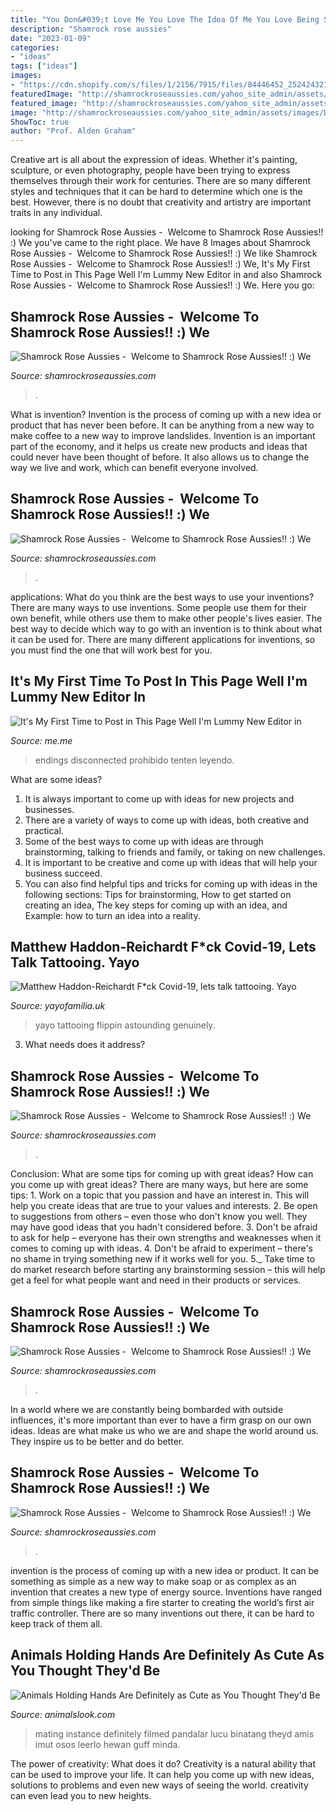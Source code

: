 ```yaml
---
title: "You Don&#039;t Love Me You Love The Idea Of Me You Love Being Seen With Me : Shamrock Rose Aussies"
description: "Shamrock rose aussies"
date: "2023-01-09"
categories:
- "ideas"
tags: ["ideas"]
images:
- "https://cdn.shopify.com/s/files/1/2156/7915/files/84446452_2524243211187043_8551751735738105856_n_large.jpg?v=1586010597"
featuredImage: "http://shamrockroseaussies.com/yahoo_site_admin/assets/images/DSC_0363.7604036_std.JPG"
featured_image: "http://shamrockroseaussies.com/yahoo_site_admin/assets/images/DSC_0060.153162205_std.JPG"
image: "http://shamrockroseaussies.com/yahoo_site_admin/assets/images/DSC_0156.176182102_std.JPG"
ShowToc: true
author: "Prof. Alden Graham"
---
```



Creative art is all about the expression of ideas. Whether it's painting, sculpture, or even photography, people have been trying to express themselves through their work for centuries. There are so many different styles and techniques that it can be hard to determine which one is the best. However, there is no doubt that creativity and artistry are important traits in any individual.

	

		
looking for Shamrock Rose Aussies - ﻿﻿﻿ Welcome to Shamrock Rose Aussies!! :) We you've came to the right place. We have 8 Images about Shamrock Rose Aussies - ﻿﻿﻿ Welcome to Shamrock Rose Aussies!! :) We like Shamrock Rose Aussies - ﻿﻿﻿ Welcome to Shamrock Rose Aussies!! :) We, It&#039;s My First Time to Post in This Page Well I&#039;m Lummy New Editor in and also Shamrock Rose Aussies - ﻿﻿﻿ Welcome to Shamrock Rose Aussies!! :) We. Here you go:
		
    
## Shamrock Rose Aussies - ﻿﻿﻿ Welcome To Shamrock Rose Aussies!! :) We

<img loading=lazy src="http://shamrockroseaussies.com/yahoo_site_admin/assets/images/DSC_0587.312123803_std.JPG" onerror="this.onerror=null;this.src='https://tse2.mm.bing.net/th?id=OIP.vu1wUgCG7TsNwsEum4mJ1AHaEI&amp;pid=15.1';" alt="Shamrock Rose Aussies - ﻿﻿﻿ Welcome to Shamrock Rose Aussies!! :) We">

_Source: shamrockroseaussies.com_

>. 

	

What is invention?
Invention is the process of coming up with a new idea or product that has never been before. It can be anything from a new way to make coffee to a new way to improve landslides. 
Invention is an important part of the economy, and it helps us create new products and ideas that could never have been thought of before. It also allows us to change the way we live and work, which can benefit everyone involved.

    
## Shamrock Rose Aussies - ﻿﻿﻿ Welcome To Shamrock Rose Aussies!! :) We

<img loading=lazy src="http://shamrockroseaussies.com/yahoo_site_admin/assets/images/DSC_0363.7604036_std.JPG" onerror="this.onerror=null;this.src='https://tse4.mm.bing.net/th?id=OIP.G0Cre6UcTokAO5SSGYOgPAHaF6&amp;pid=15.1';" alt="Shamrock Rose Aussies - ﻿﻿﻿ Welcome to Shamrock Rose Aussies!! :) We">

_Source: shamrockroseaussies.com_

>. 

	

applications: What do you think are the best ways to use your inventions?
There are many ways to use inventions. Some people use them for their own benefit, while others use them to make other people's lives easier. The best way to decide which way to go with an invention is to think about what it can be used for. There are many different applications for inventions, so you must find the one that will work best for you.

    
## It&#039;s My First Time To Post In This Page Well I&#039;m Lummy New Editor In

<img loading=lazy src="https://pics.me.me/thumb_its-my-first-time-to-post-in-this-page-well-9623038.png" onerror="this.onerror=null;this.src='https://tse3.mm.bing.net/th?id=OIP.T_UdD7wxp9CfEuo1Aoxy7QAAAA&amp;pid=15.1';" alt="It&#039;s My First Time to Post in This Page Well I&#039;m Lummy New Editor in">

_Source: me.me_

>endings disconnected prohibido tenten leyendo. 

	

What are some ideas?
1. It is always important to come up with ideas for new projects and businesses. 
2. There are a variety of ways to come up with ideas, both creative and practical. 
3. Some of the best ways to come up with ideas are through brainstorming, talking to friends and family, or taking on new challenges. 
4. It is important to be creative and come up with ideas that will help your business succeed. 
5. You can also find helpful tips and tricks for coming up with ideas in the following sections: Tips for brainstorming, How to get started on creating an idea, The key steps for coming up with an idea, and Example: how to turn an idea into a reality.

    
## Matthew Haddon-Reichardt F*ck Covid-19, Lets Talk Tattooing. Yayo

<img loading=lazy src="https://cdn.shopify.com/s/files/1/2156/7915/files/84446452_2524243211187043_8551751735738105856_n_large.jpg?v=1586010597" onerror="this.onerror=null;this.src='https://tse1.mm.bing.net/th?id=OIP.4M5-V8cLT_ITxBXLi3vd7AHaHa&amp;pid=15.1';" alt="Matthew Haddon-Reichardt F*ck Covid-19, lets talk tattooing. Yayo">

_Source: yayofamilia.uk_

>yayo tattooing flippin astounding genuinely. 

	

3) What needs does it address?

    
## Shamrock Rose Aussies - ﻿﻿﻿ Welcome To Shamrock Rose Aussies!! :) We

<img loading=lazy src="http://shamrockroseaussies.com/yahoo_site_admin/assets/images/DSC_0060.153162205_std.JPG" onerror="this.onerror=null;this.src='https://tse1.mm.bing.net/th?id=OIP.RoeRd194dl9Idv95lcpVYQHaFI&amp;pid=15.1';" alt="Shamrock Rose Aussies - ﻿﻿﻿ Welcome to Shamrock Rose Aussies!! :) We">

_Source: shamrockroseaussies.com_

>. 

	

Conclusion: What are some tips for coming up with great ideas?
How can you come up with great ideas? There are many ways, but here are some tips: 1. Work on a topic that you passion and have an interest in. This will help you create ideas that are true to your values and interests. 2. Be open to suggestions from others – even those who don't know you well. They may have good ideas that you hadn't considered before. 3. Don't be afraid to ask for help – everyone has their own strengths and weaknesses when it comes to coming up with ideas. 4. Don't be afraid to experiment – there's no shame in trying something new if it works well for you. 5._ Take time to do market research before starting any brainstorming session – this will help get a feel for what people want and need in their products or services. 
    
## Shamrock Rose Aussies - ﻿﻿﻿ Welcome To Shamrock Rose Aussies!! :) We

<img loading=lazy src="http://shamrockroseaussies.com/yahoo_site_admin/assets/images/DSC_0156.176182102_std.JPG" onerror="this.onerror=null;this.src='https://tse2.mm.bing.net/th?id=OIP.ifTglChDwh_WkXReo-eugQHaE9&amp;pid=15.1';" alt="Shamrock Rose Aussies - ﻿﻿﻿ Welcome to Shamrock Rose Aussies!! :) We">

_Source: shamrockroseaussies.com_

>. 

	

In a world where we are constantly being bombarded with outside influences, it's more important than ever to have a firm grasp on our own ideas. Ideas are what make us who we are and shape the world around us. They inspire us to be better and do better.

    
## Shamrock Rose Aussies - ﻿﻿﻿ Welcome To Shamrock Rose Aussies!! :) We

<img loading=lazy src="http://shamrockroseaussies.com/yahoo_site_admin/assets/images/IMG_6875.174220639_std.JPG" onerror="this.onerror=null;this.src='https://tse3.mm.bing.net/th?id=OIP._q8N-MNwBN-9qOypgmnHaAAAAA&amp;pid=15.1';" alt="Shamrock Rose Aussies - ﻿﻿﻿ Welcome to Shamrock Rose Aussies!! :) We">

_Source: shamrockroseaussies.com_

>. 

	

invention is the process of coming up with a new idea or product. It can be something as simple as a new way to make soap or as complex as an invention that creates a new type of energy source. Inventions have ranged from simple things like making a fire starter to creating the world’s first air traffic controller. There are so many inventions out there, it can be hard to keep track of them all.

    
## Animals Holding Hands Are Definitely As Cute As You Thought They&#039;d Be

<img loading=lazy src="http://www.animalslook.com/media/animals-holding-hands-are-definitely-as-cute-as-you-thought-theyd-be-12-pictures/animals-holding-hands-are-definitely-as-cute-as-you-thought-theyd-be-12-pictures-3.jpg" onerror="this.onerror=null;this.src='https://tse1.mm.bing.net/th?id=OIP.qIIC6N_01jKloUdOpSMx9wHaFj&amp;pid=15.1';" alt="Animals Holding Hands Are Definitely as Cute as You Thought They&#039;d Be">

_Source: animalslook.com_

>mating instance definitely filmed pandalar lucu binatang theyd amis imut osos leerlo hewan guff minda. 

	

The power of creativity: What does it do?
Creativity is a natural ability that can be used to improve your life. It can help you come up with new ideas, solutions to problems and even new ways of seeing the world. creativity can even lead you to new heights.

